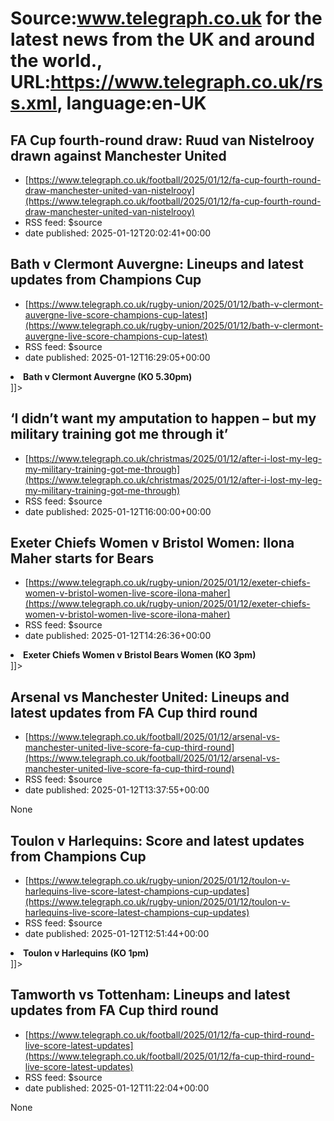# Source:www.telegraph.co.uk for the latest news from the UK and around the world., URL:https://www.telegraph.co.uk/rss.xml, language:en-UK

## FA Cup fourth-round draw: Ruud van Nistelrooy drawn against Manchester United
 - [https://www.telegraph.co.uk/football/2025/01/12/fa-cup-fourth-round-draw-manchester-united-van-nistelrooy](https://www.telegraph.co.uk/football/2025/01/12/fa-cup-fourth-round-draw-manchester-united-van-nistelrooy)
 - RSS feed: $source
 - date published: 2025-01-12T20:02:41+00:00

<![CDATA[Liverpool will travel to Plymouth Argyle while it is Brighton vs Chelsea and Aston Villa vs Tottenham in two all-Premier League ties]]>

## Bath v Clermont Auvergne: Lineups and latest updates from Champions Cup
 - [https://www.telegraph.co.uk/rugby-union/2025/01/12/bath-v-clermont-auvergne-live-score-champions-cup-latest](https://www.telegraph.co.uk/rugby-union/2025/01/12/bath-v-clermont-auvergne-live-score-champions-cup-latest)
 - RSS feed: $source
 - date published: 2025-01-12T16:29:05+00:00

<![CDATA[<ul> <li><strong>Bath v Clermont Auvergne (KO 5.30pm)</strong></li> </ul>]]>

## ‘I didn’t want my amputation to happen – but my military training got me through it’
 - [https://www.telegraph.co.uk/christmas/2025/01/12/after-i-lost-my-leg-my-military-training-got-me-through](https://www.telegraph.co.uk/christmas/2025/01/12/after-i-lost-my-leg-my-military-training-got-me-through)
 - RSS feed: $source
 - date published: 2025-01-12T16:00:00+00:00

<![CDATA[More than a decade after sustaining an injury in Afghanistan, Matt Dumper lost his leg. The Army Benevolent Fund was still there to help him]]>

## Exeter Chiefs Women v Bristol Women: Ilona Maher starts for Bears
 - [https://www.telegraph.co.uk/rugby-union/2025/01/12/exeter-chiefs-women-v-bristol-women-live-score-ilona-maher](https://www.telegraph.co.uk/rugby-union/2025/01/12/exeter-chiefs-women-v-bristol-women-live-score-ilona-maher)
 - RSS feed: $source
 - date published: 2025-01-12T14:26:36+00:00

<![CDATA[<ul> <li><strong>Exeter Chiefs Women v Bristol Bears Women (KO 3pm)</strong></li> </ul>]]>

## Arsenal vs Manchester United: Lineups and latest updates from FA Cup third round
 - [https://www.telegraph.co.uk/football/2025/01/12/arsenal-vs-manchester-united-live-score-fa-cup-third-round](https://www.telegraph.co.uk/football/2025/01/12/arsenal-vs-manchester-united-live-score-fa-cup-third-round)
 - RSS feed: $source
 - date published: 2025-01-12T13:37:55+00:00

None

## Toulon v Harlequins: Score and latest updates from Champions Cup
 - [https://www.telegraph.co.uk/rugby-union/2025/01/12/toulon-v-harlequins-live-score-latest-champions-cup-updates](https://www.telegraph.co.uk/rugby-union/2025/01/12/toulon-v-harlequins-live-score-latest-champions-cup-updates)
 - RSS feed: $source
 - date published: 2025-01-12T12:51:44+00:00

<![CDATA[<ul> <li><strong>Toulon v Harlequins (KO 1pm)</strong></li> </ul>]]>

## Tamworth vs Tottenham: Lineups and latest updates from FA Cup third round
 - [https://www.telegraph.co.uk/football/2025/01/12/fa-cup-third-round-live-score-latest-updates](https://www.telegraph.co.uk/football/2025/01/12/fa-cup-third-round-live-score-latest-updates)
 - RSS feed: $source
 - date published: 2025-01-12T11:22:04+00:00

None

